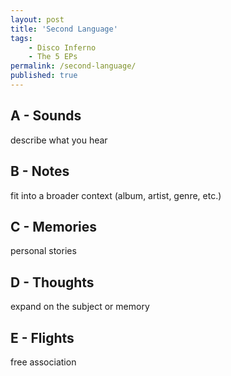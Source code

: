 ```yaml
---
layout: post
title: 'Second Language'
tags:
    - Disco Inferno
    - The 5 EPs
permalink: /second-language/
published: true
---
```


## A - Sounds

describe what you hear

## B - Notes

fit into a broader context (album, artist, genre, etc.)

## C - Memories

personal stories

## D - Thoughts

expand on the subject or memory

## E - Flights

free association

